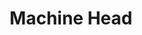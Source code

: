 ---
title: "Machine Head"
summary: "American Groove Metal band from Oakland, California formed in 1992. Machine Head was started by the ex-\"\" member . He recruited his roommate , long time friend and drummer . The band has been plagued by line-up changes and drug abuse since its inception. Though the band's first album was a success, Machine Head had a series of albums that earned the band criticism for \"selling out\". With 5 former members, the band nearly disbanded in 2002 after dropped them. The band re-signed soon after and had a stable line-up from 2003-2013. In February of 2013 it was announced that after 21 years Duce left the band leaving Flynn the only remaining original member. In 2018 after the tour of the album \"Catharsis\" both and left the band. In the following year Flynn announced a 25th anniversary tour of the band debut album \"Burn My Eyes\", where the band would play 2 sets with 2 tour line-ups; one performing the \"Burn My Eyes\" record in its entirety featuring former members and joining him and Jared, and another set where the band would perform other MH songs, with Robb and Jared being joined by guitarist and drummer . In 2007 Machine Head had a Grammy Award nomination for their album \"The Blackening\". **Members:** , guitar and vocals , bass **Touring Members:** , guitar , guitar , drums , drums **Former members: ** , drums , guitar , bass , guitar , guitar , drums , drums"
image: "machine-head.jpg"
---